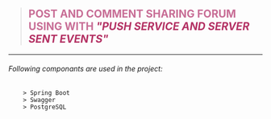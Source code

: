 
>## <grey> POST AND COMMENT SHARING FORUM USING WITH </grey> <span style='color: rgb(180, 50, 100);'> _"PUSH SERVICE AND SERVER SENT EVENTS"_ </span>
---

###### Following componants are used in the project:
```
    > Spring Boot
    > Swagger 
    > PostgreSQL
```











<!--- Style Zone --->
<style>
grey {
  color: rgb(200, 110, 150);
}

red {
  color: red;
}

green {
  color: lightgreen;
}

